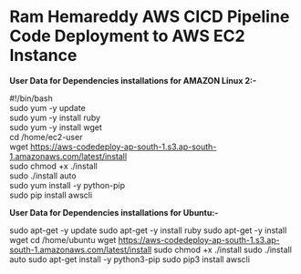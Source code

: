 # Ram Hemareddy AWS CICD Pipeline Code Deployment to AWS EC2 Instance


<b>User Data for Dependencies installations for AMAZON Linux 2:-</b>

#!/bin/bash<br />
sudo yum -y update<br />
sudo yum -y install ruby<br />
sudo yum -y install wget<br />
cd /home/ec2-user<br />
wget https://aws-codedeploy-ap-south-1.s3.ap-south-1.amazonaws.com/latest/install<br />
sudo chmod +x ./install<br />
sudo ./install auto<br />
sudo yum install -y python-pip<br />
sudo pip install awscli<br />

<b>User Data for Dependencies installations for Ubuntu:-</b>

sudo apt-get -y update
sudo apt-get -y install ruby
sudo apt-get -y install wget
cd /home/ubuntu
wget https://aws-codedeploy-ap-south-1.s3.ap-south-1.amazonaws.com/latest/install
sudo chmod +x ./install
sudo ./install auto
sudo apt-get install -y python3-pip
sudo pip3 install awscli

